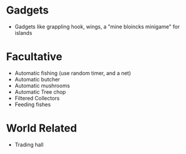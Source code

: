 # Gadgets
- Gadgets like grappling hook, wings, a "mine bloincks minigame" for islands
# Facultative
- Automatic fishing (use random timer, and a net)
- Automatic butcher
- Automatic mushrooms
- Automatic Tree chop
- Filtered Collectors
- Feeding fishes
# World Related
- Trading hall